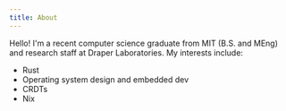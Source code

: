 ```yaml
---
title: About
---
```


Hello! I'm a recent computer science graduate from MIT (B.S. and MEng) and 
research staff at Draper Laboratories. My interests include:


- Rust
- Operating system design and embedded dev
- CRDTs
- Nix
